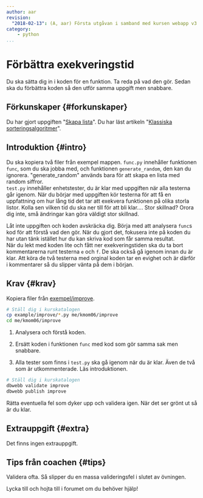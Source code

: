 ```yaml
---
author: aar
revision:
  "2018-02-13": (A, aar) Första utgåvan i samband med kursen webapp v3.
category:
    - python
...
```

Förbättra exekveringstid
===================================

Du ska sätta dig in i koden för en funktion. Ta reda på vad den gör. Sedan ska du förbättra koden så den utför samma uppgift men snabbare.

<!--more-->


Förkunskaper {#forkunskaper}
-----------------------

Du har gjort uppgiften "[Skapa lista](uppgift/skapa-lista)".
Du har läst artikeln "[Klassiska sorteringsalgoritmer](kunskap/sorteringsalgoritmer)".  



Introduktion {#intro}
-----------------------

Du ska kopiera två filer från exempel mappen. `func.py` innehåller funktionen `func`, som du ska jobba med, och funktionen `generate_random`, den kan du ignorera. "generate_random" används bara för att skapa en lista med random siffror.  
`test.py` innehåller enhetstester, du är klar med uppgiften när alla testerna går igenom. När du börjar med uppgiften kör testerna för att få en uppfattning om hur lång tid det tar att exekvera funktionen på olika storla listor. Kolla sen vilken tid du ska ner till för att bli klar.... Stor skillnad? Orora dig inte, små ändringar kan göra väldigt stor skillnad.  

Låt inte uppgiften och koden avskräcka dig. Börja med att analysera  `func`s kod för att förstå vad den gör. När du gjort det, fokusera inte på koden du har utan tänk istället hur du kan skriva kod som får samma resultat.  
När du lekt med koden lite och fått ner exekveringstiden ska du ta bort kommentarerna runt testerna `e` och `f`. De ska också gå igenom innan du är klar. Att köra de två testerna med orginal koden tar en evighet och är därför i kommentarer så du slipper vänta på dem i början.


Krav {#krav}
-----------------------

Kopiera filer från [exempel/improve](https://github.com/dbwebb-se/oopython/tree/master/example/improve).

```bash
# Ställ dig i kurskatalogen
cp example/improve/*.py me/kmom06/improve
cd me/kmom06/improve
```

1. Analysera och förstå koden.

1. Ersätt koden i funktionen `func` med kod som gör samma sak men snabbare.

1. Alla tester som finns i `test.py` ska gå igenom när du är klar. Även de två som är utkommenterade. Läs introduktionen.


```bash
# Ställ dig i kurskatalogen
dbwebb validate improve
dbwebb publish improve
```

Rätta eventuella fel som dyker upp och validera igen. När det ser grönt ut så är du klar.



Extrauppgift {#extra}
-----------------------

Det finns ingen extrauppgift.



Tips från coachen {#tips}
-----------------------

Validera ofta. Så slipper du en massa valideringsfel i slutet av övningen.

Lycka till och hojta till i forumet om du behöver hjälp!

